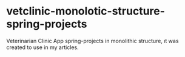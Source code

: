 # vetclinic-monolotic-structure-spring-projects
Veterinarian Clinic App spring-projects in 	monolithic structure, ıt was created to use in my articles.
